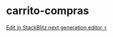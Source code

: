 # carrito-compras

[Edit in StackBlitz next generation editor ⚡️](https://stackblitz.com/~/github.com/MatiasEizmendi/carrito-compras)